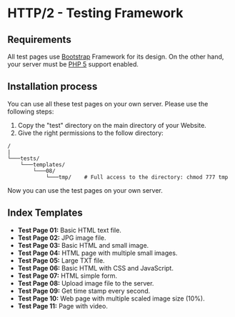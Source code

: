 # HTTP/2 - Testing Framework

## Requirements

All test pages use [Bootstrap](http://getbootstrap.com/) Framework for its design. On the other hand, your server must be [PHP 5](http://php.net/) support enabled. 


## Installation process

You can use all these test pages on your own server. Please use the following steps:

1. Copy the "test" directory on the main directory of your Website.
2. Give the right permissions to the follow directory:

```
/
|
└───tests/
    └───templates/
        └───08/         
            └───tmp/    # Full access to the directory: chmod 777 tmp
```

Now you can use the test pages on your own server.


## Index Templates

- **Test Page 01:** Basic HTML text file.
- **Test Page 02:** JPG image file.
- **Test Page 03:** Basic HTML and small image.
- **Test Page 04:** HTML page with multiple small images.
- **Test Page 05:** Large TXT file.
- **Test Page 06:** Basic HTML with CSS and JavaScript.
- **Test Page 07:** HTML simple form.
- **Test Page 08:** Upload image file to the server.
- **Test Page 09:** Get time stamp every second.
- **Test Page 10:** Web page with multiple scaled image size (10%).
- **Test Page 11:** Page with video.